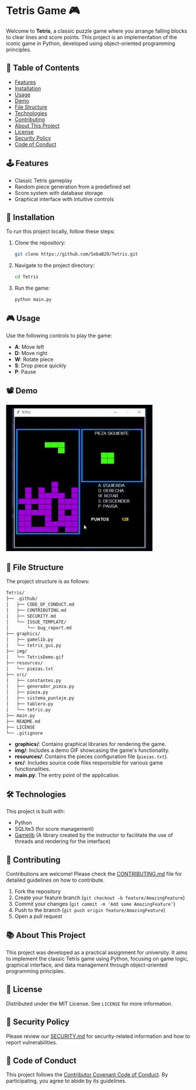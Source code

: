 # Tetris Game 🎮

Welcome to **Tetris**, a classic puzzle game where you arrange falling blocks to clear lines and score points. This project is an implementation of the iconic game in Python, developed using object-oriented programming principles.

## 📜 Table of Contents

- [Features](#features)
- [Installation](#installation)
- [Usage](#usage)
- [Demo](#demo)
- [File Structure](#file-structure)
- [Technologies](#technologies)
- [Contributing](#contributing)
- [About This Project](#about)
- [License](#license)
- [Security Policy](#security-policy)
- [Code of Conduct](#code-of-conduct)

## 🕹️ Features <a name="features"></a>

- Classic Tetris gameplay
- Random piece generation from a predefined set
- Score system with database storage
- Graphical interface with intuitive controls

## 🚀 Installation <a name="installation"></a>

To run this project locally, follow these steps:

1. Clone the repository:
   ```bash
   git clone https://github.com/SebaB29/Tetris.git
   ```

2. Navigate to the project directory:
   ```bash
   cd Tetris
   ```

3. Run the game:
   ```bash
   python main.py
   ```

## 🎮 Usage <a name="usage"></a>

Use the following controls to play the game:

- **A**: Move left
- **D**: Move right
- **W**: Rotate piece
- **S**: Drop piece quickly
- **P**: Pause

## 📽️ Demo <a name="demo"></a>

<img alt="Gif DEMO Tetris" src="img/TetrisDemo.gif" width=400px height=400px>

## 📁 File Structure <a name="file-structure"></a>

The project structure is as follows:

```
Tetris/
├── .github/
│   ├── CODE_OF_CONDUCT.md
│   ├── CONTRIBUTING.md
│   ├── SECURITY.md
│   └── ISSUE_TEMPLATE/
│       └── bug_report.md
├── graphics/
│   ├── gamelib.py
│   └── tetris_gui.py
├── img/
│   └── TetrisDemo.gif
├── resources/
│   └── piezas.txt
├── src/
│   ├── constantes.py
│   ├── generador_pieza.py
│   ├── pieza.py
│   ├── sistema_puntaje.py
│   ├── tablero.py
│   └── tetris.py
├── main.py
├── README.md
├── LICENSE
└── .gitignore
```

- **graphics/**: Contains graphical libraries for rendering the game.
- **img/**: Includes a demo GIF showcasing the game's functionality.
- **resources/**: Contains the pieces configuration file (`piezas.txt`).
- **src/**: Includes source code files responsible for various game functionalities.
- **main.py**: The entry point of the application.

## 🛠️ Technologies <a name="technologies"></a>

This project is built with:

- Python
- SQLite3 (for score management)
- [Gamelib](https://github.com/dessaya/python-gamelib) (A library created by the instructor to facilitate the use of threads and rendering for the interface)

## 🤝 Contributing <a name="contributing"></a>

Contributions are welcome! Please check the [CONTRIBUTING.md](.github/CONTRIBUTING.md) file for detailed guidelines on how to contribute.

1. Fork the repository  
2. Create your feature branch (`git checkout -b feature/AmazingFeature`)  
3. Commit your changes (`git commit -m 'Add some AmazingFeature'`)  
4. Push to the branch (`git push origin feature/AmazingFeature`)  
5. Open a pull request

## 📚 About This Project <a name="about"></a>

This project was developed as a practical assignment for university. It aims to implement the classic Tetris game using Python, focusing on game logic, graphical interface, and data management through object-oriented programming principles.

## 📄 License <a name="license"></a>

Distributed under the MIT License. See `LICENSE` for more information.

## 🔐 Security Policy <a name="security-policy"></a>

Please review our [SECURITY.md](.github/SECURITY.md) for security-related information and how to report vulnerabilities.

## 📜 Code of Conduct <a name="code-of-conduct"></a>

This project follows the [Contributor Covenant Code of Conduct](.github/CODE_OF_CONDUCT.md). By participating, you agree to abide by its guidelines.
